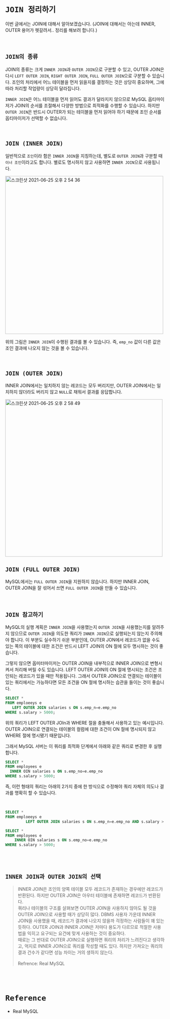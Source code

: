# `JOIN 정리하기`

이번 글에서는 JOIN에 대해서 알아보겠습니다. (JOIN에 대해서는 아는데 INNER, OUTER 용어가 헷갈려서.. 정리를 해보려 합니다.)

<br>

## `JOIN의 종류`

JOIN의 종류는 크게 `INNER JOIN`과 `OUTER JOIN`으로 구분할 수 있고, OUTER JOIN은 다시 `LEFT OUTER JOIN`, `RIGHT OUTER JOIN`, `FULL OUTER JOIN`으로 구분할 수 있습니다. 
조인의 처리에서 어느 테이블을 먼저 읽을지를 결정하는 것은 상당히 중요하며, 그에 따라 처리할 작업량이 상당히 달라집니다. 

`INNER JOIN`은 어느 테이블을 먼저 읽어도 결과가 달라지지 않으므로 MySQL 옵티마이저가 JOIN의 순서를 조절해서 다양한 방법으로 최적화를 수행할 수 있습니다. 하지만 `OUTER JOIN`은 반드시 OUTER가 되는 테이블을 먼저 읽어야 하기 때문에 조인 순서를 옵티마이저가 선택할 수 없습니다. 

<br>

## `JOIN (INNER JOIN)`

일반적으로 `조인`이라 함은 `INNER JOIN`을 지칭하는데, 별도로 `OUTER JOIN`과 구분할 때 `이너 조인`이라고도 합니다. 별로도 명시하지 않고 사용하면 `INNER JOIN`으로 사용됩니다. 

<img width="499" alt="스크린샷 2021-06-25 오후 2 54 36" src="https://user-images.githubusercontent.com/45676906/123376325-43574b00-d5c5-11eb-96b3-95be6ef579aa.png">

위의 그림은 `INNER JOIN`이 수행된 결과를 볼 수 있습니다. 즉, `emp_no` 값이 다른 값은 조인 결과에 나오지 않는 것을 볼 수 있습니다. 

<br>

## `JOIN (OUTER JOIN)`

INNER JOIN에서는 일치하지 않는 레코드는 모두 버리지만, OUTER JOIN에서는 일치하지 않더라도 버리지 않고 `NULL`로 채워서 결과를 응답합니다. 

<img width="497" alt="스크린샷 2021-06-25 오후 2 58 49" src="https://user-images.githubusercontent.com/45676906/123376676-dbedcb00-d5c5-11eb-8620-857f5796e425.png">

<br>

## `JOIN (FULL OUTER JOIN)`

MySQL에서는 `FULL OUTER JOIN`을 지원하지 않습니다. 하지만 INNER JOIN, OUTER JOIN을 잘 섞어서 쓰면 `FULL OUTER JOIN`을 만들 수 있습니다. 

<br>

## `JOIN 참고하기`

MySQL의 실행 계획은 `INNER JOIN`을 사용했는지 `OUTER JOIN`을 사용했는지를 알려주지 않으므로 `OUTER JOIN`을 의도한 쿼리가 `INNER JOIN`으로 실행되는지 않는지 주의해야 합니다. 
이 부분도 실수하기 쉬운 부분인데, OUTER JON에서 레코드가 없을 수도 있는 쪽의 테이블에 대한 조건은 반드시 LEFT JOIN의 ON 절에 모두 명시하는 것이 좋습니다. 

그렇지 않으면 옵미터마이저는 OUTER JOIN을 내부적으로 INNER JOIN으로 변형시켜서 처리해 버릴 수도 있습니다. LEFT OUTER JOIN의 ON 절에 명시되는 조건은 조인되는 레코드가 있을 때만 적용됩니다. 
그래서 OUTER JOIN으로 연결되는 테이블이 있는 쿼리에서는 가능하다면 모든 조건을 ON 절에 명시하는 습관을 들이는 것이 좋습니다. 

```sql
SELECT *
FROM emploeeys e 
   LEFT OUTER JOIN salaries s ON s.emp_n=e.emp_no
WHERE s.salary > 5000;
```

위의 쿼리가 LEFT OUTER JOIn과 WHERE 절을 충돌해서 사용하고 있는 예시입니다. OUTER JOIN으로 연결되는 테이블의 컬럼에 대한 조건이 ON 절에 명시되지 않고 WHERE 절에 명시됐기 때문입니다. 

그래서 MySQL 서버는 이 쿼리를 최적화 단계에서 아래와 같은 쿼리로 변경한 후 실행합니다.

```sql
SELECT *
FROM employees e
  INNER OIN salaries s ON s.emp_no=e.emp_no
WHERE s.salary > 5000;
```

즉, 이런 형태의 쿼리는 아래의 2가지 중에 한 방식으로 수정해야 쿼리 자체의 의도나 결과를 명확히 할 수 있습니다. 

<br>

```sql
SELECT *
FROM emploeeys e
         LEFT OUTER JOIN salaries s ON s.emp_n=e.emp_no AND s.salary > 5000;

SELECT *
FROM employees e
    INNER OIN salaries s ON s.emp_no=e.emp_no
WHERE s.salary > 5000;
```

<br> <br>

## `INNER JOIN과 OUTER JOIN의 선택`

> INNER JOIN은 조인의 양쪽 테이블 모두 레코드가 존재하는 경우에만 레코드가 반환된다. 하지만 OUTER JOIN은 아우터 테이블에 존재하면 레코드가 반환된다.  
> 쿼리나 테이블의 구조를 살펴보면 OUTER JOIN을 사용하지 않아도 될 것을 OUTER JOIN으로 사용할 때가 상당히 많다.
> DBMS 사용자 가운데 INNER JOIN을 사용했을 때, 레코드가 결과에 나오지 않을까 걱정하는 사람들이 꽤 있는 듯하다. OUTER JOIN과 INNER JOIN은 저마다 용도가 다르므로 적절한 사용법을 익히고 요구되는 요건에 맞게 사용하는 것이 중요하다.
> <br>
> 때로는 그 반대로 OUTER JOIN으로 실행하면 쿼리의 처리가 느려진다고 생각하고, 억지로 INNER JOIN으로 쿼리를 작성할 때도 있다. 
> 하지만 가져오는 쿼리의 결과 건수가 같다면 성능 차이는 거의 생하지 않는다. 
> <br> <br>
> Refrence: Real MySQL

<br> <br>

# `Reference`

- Real MySQL